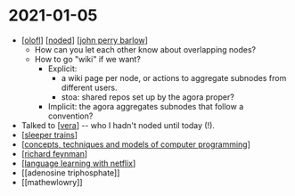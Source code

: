 # 2021-01-05

- [[olofl]] [[noded]] [[john perry barlow]] 
  - How can you let each other know about overlapping nodes?
  - How to go "wiki" if we want?
    - Explicit: 
      - a wiki page per node, or actions to aggregate subnodes from different users.
      - stoa: shared repos set up by the agora proper?
    - Implicit: the agora aggregates subnodes that follow a convention?
- Talked to [[vera]] -- who I hadn't noded until today (!).
- [[sleeper trains]]
- [[concepts, techniques and models of computer programming]]
- [[richard feynman]]
- [[language learning with netflix]]
- [[adenosine triphosphate]]
- [[mathewlowry]]

[//begin]: # "Autogenerated link references for markdown compatibility"
[olofl]: ../olofl "Olofl"
[noded]: ../noded "Noded"
[john perry barlow]: ../john-perry-barlow "John Perry Barlow"
[vera]: ../vera "Vera"
[sleeper trains]: ../sleeper-trains "Sleeper Trains"
[concepts, techniques and models of computer programming]: ../concepts-techniques-and-models-of-computer-programming "Concepts, Techniques and Models of Computer Programming"
[richard feynman]: ../richard-feynman "Richard Feynman"
[language learning with netflix]: ../language-learning-with-netflix "Language Learning with Netflix"
[//end]: # "Autogenerated link references"